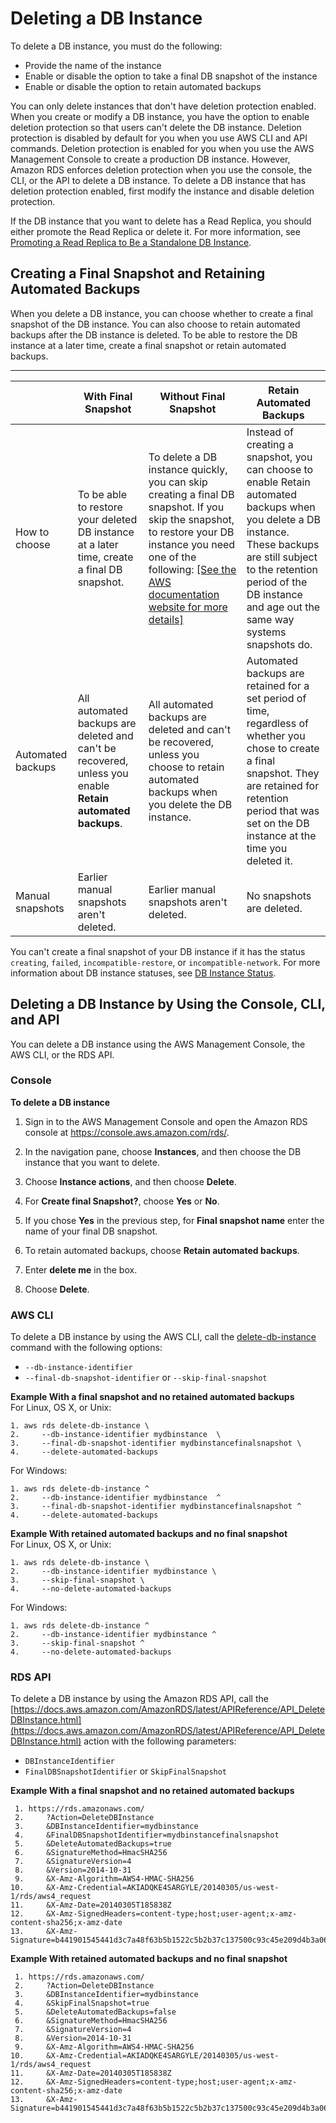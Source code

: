 # Deleting a DB Instance<a name="USER_DeleteInstance"></a>

To delete a DB instance, you must do the following:
+ Provide the name of the instance
+ Enable or disable the option to take a final DB snapshot of the instance
+ Enable or disable the option to retain automated backups

You can only delete instances that don't have deletion protection enabled\. When you create or modify a DB instance, you have the option to enable deletion protection so that users can't delete the DB instance\. Deletion protection is disabled by default for you when you use AWS CLI and API commands\. Deletion protection is enabled for you when you use the AWS Management Console to create a production DB instance\. However, Amazon RDS enforces deletion protection when you use the console, the CLI, or the API to delete a DB instance\. To delete a DB instance that has deletion protection enabled, first modify the instance and disable deletion protection\.

If the DB instance that you want to delete has a Read Replica, you should either promote the Read Replica or delete it\. For more information, see [Promoting a Read Replica to Be a Standalone DB Instance](USER_ReadRepl.md#USER_ReadRepl.Promote)\. 

## Creating a Final Snapshot and Retaining Automated Backups<a name="USER_DeleteInstance.Snapshot"></a>

When you delete a DB instance, you can choose whether to create a final snapshot of the DB instance\. You can also choose to retain automated backups after the DB instance is deleted\. To be able to restore the DB instance at a later time, create a final snapshot or retain automated backups\. 


****  

|  | With Final Snapshot | Without Final Snapshot | Retain Automated Backups | 
| --- | --- | --- | --- | 
|  How to choose  |  To be able to restore your deleted DB instance at a later time, create a final DB snapshot\.   |  To delete a DB instance quickly, you can skip creating a final DB snapshot\.   If you skip the snapshot, to restore your DB instance you need one of the following:  [\[See the AWS documentation website for more details\]](http://docs.aws.amazon.com/AmazonRDS/latest/UserGuide/USER_DeleteInstance.html)  | Instead of creating a snapshot, you can choose to enable Retain automated backups when you delete a DB instance\. These backups are still subject to the retention period of the DB instance and age out the same way systems snapshots do\. | 
|  Automated backups  |  All automated backups are deleted and can't be recovered, unless you enable **Retain automated backups**\.  |  All automated backups are deleted and can't be recovered, unless you choose to retain automated backups when you delete the DB instance\.  | Automated backups are retained for a set period of time, regardless of whether you chose to create a final snapshot\. They are retained for retention period that was set on the DB instance at the time you deleted it\. | 
|  Manual snapshots  |  Earlier manual snapshots aren't deleted\.   |  Earlier manual snapshots aren't deleted\.   |  No snapshots are deleted\.   | 

You can't create a final snapshot of your DB instance if it has the status `creating`, `failed`, `incompatible-restore`, or `incompatible-network`\. For more information about DB instance statuses, see [DB Instance Status](Overview.DBInstance.Status.md)\. 

## Deleting a DB Instance by Using the Console, CLI, and API<a name="USER_DeleteInstance.Deleting"></a>

You can delete a DB instance using the AWS Management Console, the AWS CLI, or the RDS API\.

### Console<a name="USER_DeleteInstance.CON"></a>

**To delete a DB instance**

1. Sign in to the AWS Management Console and open the Amazon RDS console at [https://console\.aws\.amazon\.com/rds/](https://console.aws.amazon.com/rds/)\.

1. In the navigation pane, choose **Instances**, and then choose the DB instance that you want to delete\. 

1. Choose **Instance actions**, and then choose **Delete**\. 

1. For **Create final Snapshot?**, choose **Yes** or **No**\. 

1. If you chose **Yes** in the previous step, for **Final snapshot name** enter the name of your final DB snapshot\. 

1. To retain automated backups, choose **Retain automated backups**\.

1. Enter **delete me** in the box\.

1. Choose **Delete**\. 

### AWS CLI<a name="USER_DeleteInstance.CLI"></a>

To delete a DB instance by using the AWS CLI, call the [delete\-db\-instance](https://docs.aws.amazon.com/cli/latest/reference/rds/delete-db-instance.html) command with the following options: 
+ `--db-instance-identifier`
+ `--final-db-snapshot-identifier` or `--skip-final-snapshot`

**Example With a final snapshot and no retained automated backups**  
For Linux, OS X, or Unix:  

```
1. aws rds delete-db-instance \
2.     --db-instance-identifier mydbinstance  \
3.     --final-db-snapshot-identifier mydbinstancefinalsnapshot \
4.     --delete-automated-backups
```
For Windows:  

```
1. aws rds delete-db-instance ^
2.     --db-instance-identifier mydbinstance  ^
3.     --final-db-snapshot-identifier mydbinstancefinalsnapshot ^
4.     --delete-automated-backups
```

**Example With retained automated backups and no final snapshot**  
For Linux, OS X, or Unix:  

```
1. aws rds delete-db-instance \
2.     --db-instance-identifier mydbinstance \
3.     --skip-final-snapshot \
4.     --no-delete-automated-backups
```
For Windows:  

```
1. aws rds delete-db-instance ^
2.     --db-instance-identifier mydbinstance ^
3.     --skip-final-snapshot ^
4.     --no-delete-automated-backups
```

### RDS API<a name="USER_DeleteInstance.API"></a>

To delete a DB instance by using the Amazon RDS API, call the [https://docs.aws.amazon.com/AmazonRDS/latest/APIReference/API_DeleteDBInstance.html](https://docs.aws.amazon.com/AmazonRDS/latest/APIReference/API_DeleteDBInstance.html) action with the following parameters: 
+ `DBInstanceIdentifier`
+ `FinalDBSnapshotIdentifier` or `SkipFinalSnapshot`

**Example With a final snapshot and no retained automated backups**  

```
 1. https://rds.amazonaws.com/ 
 2.     ?Action=DeleteDBInstance
 3.     &DBInstanceIdentifier=mydbinstance
 4.     &FinalDBSnapshotIdentifier=mydbinstancefinalsnapshot
 5.     &DeleteAutomatedBackups=true
 6.     &SignatureMethod=HmacSHA256
 7.     &SignatureVersion=4
 8.     &Version=2014-10-31
 9.     &X-Amz-Algorithm=AWS4-HMAC-SHA256
10.     &X-Amz-Credential=AKIADQKE4SARGYLE/20140305/us-west-1/rds/aws4_request
11.     &X-Amz-Date=20140305T185838Z
12.     &X-Amz-SignedHeaders=content-type;host;user-agent;x-amz-content-sha256;x-amz-date
13.     &X-Amz-Signature=b441901545441d3c7a48f63b5b1522c5b2b37c137500c93c45e209d4b3a064a3
```

**Example With retained automated backups and no final snapshot**  

```
 1. https://rds.amazonaws.com/
 2.     ?Action=DeleteDBInstance
 3.     &DBInstanceIdentifier=mydbinstance
 4.     &SkipFinalSnapshot=true
 5.     &DeleteAutomatedBackups=false
 6.     &SignatureMethod=HmacSHA256
 7.     &SignatureVersion=4
 8.     &Version=2014-10-31
 9.     &X-Amz-Algorithm=AWS4-HMAC-SHA256
10.     &X-Amz-Credential=AKIADQKE4SARGYLE/20140305/us-west-1/rds/aws4_request
11.     &X-Amz-Date=20140305T185838Z
12.     &X-Amz-SignedHeaders=content-type;host;user-agent;x-amz-content-sha256;x-amz-date
13.     &X-Amz-Signature=b441901545441d3c7a48f63b5b1522c5b2b37c137500c93c45e209d4b3a064a3
```